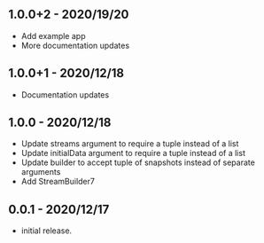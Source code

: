 ## 1.0.0+2 - 2020/19/20

- Add example app
- More documentation updates

## 1.0.0+1 - 2020/12/18

- Documentation updates

## 1.0.0 - 2020/12/18

- Update streams argument to require a tuple instead of a list
- Update initialData argument to require a tuple instead of a list
- Update builder to accept tuple of snapshots instead of separate arguments 
- Add StreamBuilder7

## 0.0.1 - 2020/12/17

* initial release.
